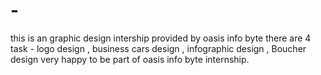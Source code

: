 # -
this is an graphic design intership provided by oasis info byte there are 4 task - logo design , business cars design , infographic design , Boucher design very happy to be part of oasis info byte internship.
